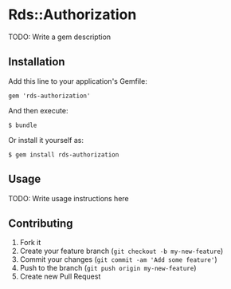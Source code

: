# Rds::Authorization

TODO: Write a gem description

## Installation

Add this line to your application's Gemfile:

    gem 'rds-authorization'

And then execute:

    $ bundle

Or install it yourself as:

    $ gem install rds-authorization

## Usage

TODO: Write usage instructions here

## Contributing

1. Fork it
2. Create your feature branch (`git checkout -b my-new-feature`)
3. Commit your changes (`git commit -am 'Add some feature'`)
4. Push to the branch (`git push origin my-new-feature`)
5. Create new Pull Request
